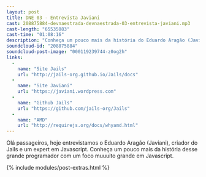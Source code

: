 ```yaml
---
layout: post
title: DNE 03 - Entrevista Javiani
cast: 208875884-devnaestrada-devnaestrada-03-entrevista-javiani.mp3
cast-length: "65535083"
cast-time: "01:08:16"
description: "Conheça um pouco mais da história do Eduardo Aragão (Javiani), criador do Jails e um expert em Javascript"
soundcloud-id: "208875884"
soundcloud-post-image: "000119239744-z0og2h"
links:
  -
    name: "Site Jails"
    url: "http://jails-org.github.io/Jails/docs"
  -
    name: "Site Javiani"
    url: "https://javiani.wordpress.com"
  -
    name: "Github Jails"
    url: "https://github.com/jails-org/Jails"
  -
    name: "AMD"
    url: "http://requirejs.org/docs/whyamd.html"
---
```


Olá passageiros, hoje entrevistamos o Eduardo Aragão (Javiani), criador do Jails e um expert em Javascript. Conheça um pouco mais da história desse grande programador com um foco muuuito grande em Javascript.

{% include modules/post-extras.html %}